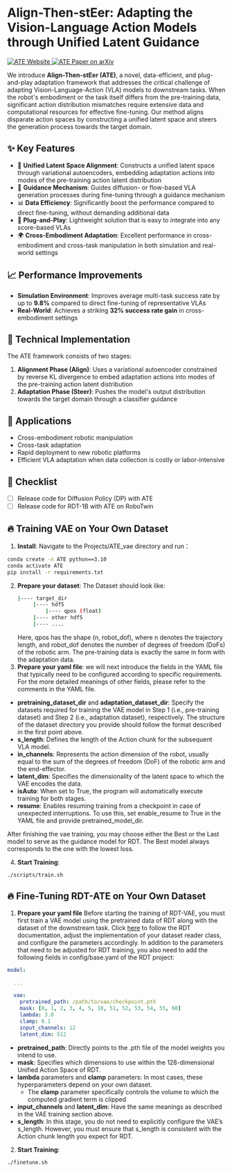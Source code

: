 # Align-Then-stEer: Adapting the Vision-Language Action Models through Unified Latent Guidance

<p align="left">
  <a href="https://align-then-steer.github.io/">
    <img
      src="https://img.shields.io/badge/Align--Then--stEer-Website-87CEEB?logo=robotframework&logoColor=white"
      alt="ATE Website"
    />
  </a>
  <a href="https://arxiv.org/abs/2509.02055">
    <img
      src="https://img.shields.io/badge/Align--Then--stEer-Paper-red?logo=arxiv&logoColor=red"
      alt="ATE Paper on arXiv"
    />
  </a>
</p>

We introduce **Align-Then-stEer (ATE)**, a novel, data-efficient, and plug-and-play adaptation framework that addresses the critical challenge of adapting Vision-Language-Action (VLA) models to downstream tasks. When the robot's embodiment or the task itself differs from the pre-training data, significant action distribution mismatches require extensive data and computational resources for effective fine-tuning. Our method aligns disparate action spaces by constructing a unified latent space and steers the generation process towards the target domain.

## ✨ Key Features

- 🔄 **Unified Latent Space Alignment**: Constructs a unified latent space through variational autoencoders, embedding adaptation actions into modes of the pre-training action latent distribution
- 🎯 **Guidance Mechanism**: Guides diffusion- or flow-based VLA generation processes during fine-tuning through a guidance mechanism
- 📊 **Data Efficiency**: Significantly boost the performance compared to direct fine-tuning, without demanding additional data
- 🔌 **Plug-and-Play**: Lightweight solution that is easy to integrate into any score-based VLAs
- 🌍 **Cross-Embodiment Adaptation**: Excellent performance in cross-embodiment and cross-task manipulation in both simulation and real-world settings

## 📈 Performance Improvements

- **Simulation Environment**: Improves average multi-task success rate by up to **9.8%** compared to direct fine-tuning of representative VLAs
- **Real-World**: Achieves a striking **32% success rate gain** in cross-embodiment settings

## 🔧 Technical Implementation

The ATE framework consists of two stages:

1. **Alignment Phase (Align)**: Uses a variational autoencoder constrained by reverse KL divergence to embed adaptation actions into modes of the pre-training action latent distribution
2. **Adaptation Phase (Steer)**: Pushes the model's output distribution towards the target domain through a classifier guidance

## 🎯 Applications

- Cross-embodiment robotic manipulation
- Cross-task adaptation
- Rapid deployment to new robotic platforms
- Efficient VLA adaptation when data collection is costly or labor-intensive

## 📅 Checklist

- [ ] Release code for Diffusion Policy (DP) with ATE
- [ ] Release code for RDT-1B with ATE on RoboTwin

## 🔥 Training VAE on Your Own Dataset
1. **Install**:
  Navigate to the Projects/ATE_vae directory and run：
  ```bash
  conda create -n ATE python==3.10
  conda activate ATE
  pip install -r requirements.txt
  ```

2. **Prepare your dataset**:
The Dataset should look like:
   ```bash
   |---- target_dir
        |---- hdf5
            |---- qpos (float)
        |---- other hdf5
        |---- ....
   ```
   Here, qpos has the shape (n, robot_dof), where n denotes the trajectory length, and robot_dof denotes the number of degrees of freedom (DoFs) of the robotic arm.
The pre-training data is exactly the same in form with the adaptation data.
3. **Prepare your yaml file**: we will next introduce the fields in the YAML file that typically need to be configured according to specific requirements. For the more detailed meanings of other fields, please refer to the comments in the YAML file.
- **pretraining_dataset_dir** and **adaptation_dataset_dir**: Specify the datasets required for training the VAE model in Step 1 (i.e., pre-training dataset) and Step 2 (i.e., adaptation dataset), respectively. The structure of the dataset directory you provide should follow the format described in the first point above.
- **s_length**: Defines the length of the Action chunk for the subsequent VLA model.
- **in_channels**: Represents the action dimension of the robot, usually equal to the sum of the degrees of freedom (DoF) of the robotic arm and the end-effector.
- **latent_dim**: Specifies the dimensionality of the latent space to which the VAE encodes the data.
- **isAuto**: When set to True, the program will automatically execute training for both stages.
- **resume**: Enables resuming training from a checkpoint in case of unexpected interruptions. To use this, set enable_resume to True in the YAML file and provide pretrained_model_dir.

After finishing the vae training, you may choose either the Best or the Last model to serve as the guidance model for RDT. The Best model always corresponds to the one with the lowest loss.

4. **Start Training**:
```
./scripts/train.sh 
```

## 🔥 Fine-Tuning RDT-ATE on Your Own Dataset
1. **Prepare your yaml file**
Before starting the training of RDT-VAE, you must first train a VAE model using the pretrained data of RDT along with the dataset of the downstream task. 
Click [here](https://github.com/thu-ml/RoboticsDiffusionTransformer/blob/main/README.md) to follow the RDT documentation, adjust the implementation of your dataset reader class, and configure the parameters accordingly.
In addition to the parameters that need to be adjusted for RDT training, you also need to add the following fields in config/base.yaml of the RDT project:
```yaml
model:
  
  ...

  vae:
    pretrained_path: /path/to/vae/checkpoint.pth
    mask: [0, 1, 2, 3, 4, 5, 10, 51, 52, 53, 54, 55, 60]
    lambda: 3.0
    clamp: 0.1
    input_channels: 12
    latent_dim: 512 
```

- **pretrained_path**: Directly points to the .pth file of the model weights you intend to use.
- **mask**: Specifies which dimensions to use within the 128-dimensional Unified Action Space of RDT.
- **lambda** parameters and **clamp** parameters: In most cases, these hyperparameters depend on your own dataset.
  - The **clamp** parameter specifically controls the volume to which the computed gradient term is clipped
- **input_channels** and **latent_dim**: Have the same meanings as described in the VAE training section above.
- **s_length**: In this stage, you do not need to explicitly configure the VAE’s s_length. However, you must ensure that s_length is consistent with the Action chunk length you expect for RDT.

2. **Start Training**:
```
./finetune.sh 
```